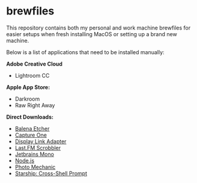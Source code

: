 # brewfiles
This repository contains both my personal and work machine brewfiles for easier setups when fresh installing MacOS or setting up a brand new machine.

Below is a list of applications that need to be installed manually:

**Adobe Creative Cloud**
- Lightroom CC

**Apple App Store:**
- Darkroom
- Raw Right Away

**Direct Downloads:**
- [Balena Etcher](https://www.balena.io/etcher/)
- [Capture One](https://www.captureone.com/en)
- [Display Link Adapter](https://www.synaptics.com/products/displaylink-graphics/downloads/macos)
- [Last.FM Scrobbler](https://www.last.fm/about/trackmymusic)
- [Jetbrains Mono](https://www.jetbrains.com/lp/mono/)
- [Node.js](https://nodejs.org/en/)
- [Photo Mechanic](https://home.camerabits.com/)
- [Starship: Cross-Shell Prompt](https://starship.rs/)
